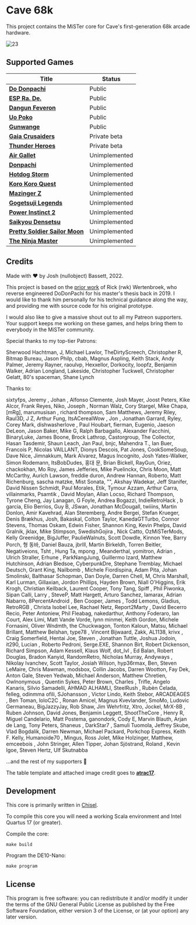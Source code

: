 # Cave 68k

This project contains the MiSTer core for Cave's first-generation 68k arcade hardware.

![23](https://user-images.githubusercontent.com/32810066/126911397-e54b786a-39ff-4200-8fdb-8750d1b40976.png)

## Supported Games

| Title                                                                                                                 | Status        |
|-----------------------------------------------------------------------------------------------------------------------|---------------|
| [**Do Donpachi**](https://en.wikipedia.org/wiki/DoDonPachi)                                                           | Public        |
| [**ESP Ra. De.**](https://en.wikipedia.org/wiki/ESP_Ra.De.)                                                           | Public        |
| [**Dangun Feveron**](https://en.wikipedia.org/wiki/Dangun_Feveron)                                                    | Public        |
| [**Uo Poko**](https://en.wikipedia.org/wiki/Puzzle_Uo_Poko)                                                           | Public        |
| [**Gunwange**](https://en.wikipedia.org/wiki/Guwange)                                                                 | Public        |
| [**Gaia Crusaiders**](http://adb.arcadeitalia.net/dettaglio_mame.php?game_name=gaia&arcade_only=0&autosearch=1)       | Private beta  |
| [**Thunder Heroes**](http://adb.arcadeitalia.net/dettaglio_mame.php?game_name=theroes&arcade_only=0&autosearch=1)     | Private beta  |
| [**Air Gallet**](https://en.wikipedia.org/wiki/Air_Gallet)                                                            | Unimplemented |
| [**Donpachi**](https://en.wikipedia.org/wiki/DonPachi)                                                                | Unimplemented |
| [**Hotdog Storm**](http://adb.arcadeitalia.net/dettaglio_mame.php?game_name=hotdogst&arcade_only=0&autosearch=1)      | Unimplemented |
| [**Koro Koro Quest**](http://adb.arcadeitalia.net/dettaglio_mame.php?game_name=korokoro&arcade_only=0&autosearch=1)   | Unimplemented |
| [**Mazinger Z**](http://adb.arcadeitalia.net/dettaglio_mame.php?game_name=mazinger&arcade_only=0&autosearch=1)        | Unimplemented |
| [**Gogetsuji Legends**](http://adb.arcadeitalia.net/dettaglio_mame.php?game_name=plegends&arcade_only=0&autosearch=1) | Unimplemented |
| [**Power Instinct 2**](http://adb.arcadeitalia.net/dettaglio_mame.php?game_name=pwrinst2&arcade_only=0&autosearch=1)  | Unimplemented |
| [**Saikyou Densetsu**](http://adb.arcadeitalia.net/dettaglio_mame.php?game_name=plegendsj&arcade_only=0&autosearch=1) | Unimplemented |
| [**Pretty Soldier Sailor Moon**](https://en.wikipedia.org/wiki/Pretty_Soldier_Sailor_Moon_(arcade_game))              | Unimplemented |
| [**The Ninja Master**](http://adb.arcadeitalia.net/dettaglio_mame.php?game_name=metmqstr&arcade_only=0&autosearch=1)  | Unimplemented |

## Credits

Made with :heart: by Josh (nullobject) Bassett, 2022.

This project is based on the [prior work](https://gitlab.com/rwk-source/cave_1st_gen) of Rick (rwk) Wertenbroek, who reverse engineered DoDonPachi for his master's thesis back in 2019. I would like to thank him personally for his technical guidance along the way, and providing me with source code for his original prototype.

I would also like to give a massive shout out to all my Patreon supporters. Your support keeps me working on these games, and helps bring them to everybody in the MiSTer community.

Special thanks to my top-tier Patrons:

Sherwood Hachtman, J, Michael Lawlor, TheDirtyScreech, Christopher R, Bitmap Bureau, Jason Philp, cbab, Magnus Aspling, Keith Stack, Andy Palmer, Jeremy Rayner, raoulvp, Hexxellor, Dorkocity, loopfz, Benjamin Walker, Adrian Longland, Lakeside, Christopher Tuckwell, Christopher Gelatt, 80's spaceman, Shane Lynch

Thanks to:

sixtyfps, Jeremy , Johan , Alfonso Clemente, Josh Mayer, Joost Peters, Kike Alcor, Frank Reyes, Niko, Joseph , Norman Walz, Cory Stargel, Mike Chapa, [mRg], marumusisan , richard thompson, Sam Matthews, Jeremy Riley, Raul3D, J Z, Arthur Fung, ItsACerealWow , Jon , Jonathan Garrard, Ryley, Corey Mark, dishwasherlove , Paul Houbart, fierman, Eugenio, Jaeson DeLeon, Jason Baker, Mike G, Ralph Barbagallo, Alexander Facchini, BinaryLuke, James Boone, Brock Lathrop, Castorgroup, The Collector, Hasan Tasdemir, Shaun Leach, Jan Paul, bnjc, Mahendra T., Ian Buer, Francois P, Nicolas VAILLANT, Dionys Descois, Pat Jones, CookSomeSoup, Dave Nice, Jimnakkum, Mark Alvarez, Magus Incognito, Josh Yates-Walker, Simon Rodemann, ItsBobDudes, 홍대 문, Brian Bickell, RayGun, Oriez, chackokhan, Mo Roy, James Jefferies, Mike Puelinckx, Chris Moon, Matt McCarthy, Aurich Lawson, freddie duron, Andrew Hannan, Roberto, Matt Richenburg, sascha matzke, Mist Sonata, "", Akshay Wadekar, Jeff Stanifer, David Nissen Schmidt, Paul Morales, Etik, Tymour Azzam, Arthur Carra, villainmarks, Psamtik , David Moylan, Allan Locso, Richard Thompson, Tyrone Cheng, Jay Lanagan, G Foyle, Andrea Bogazzi, IndieRetroHack , b garcia, Elio Berrios, Guy B, JSwan, Jonathan McDougall, twiiins, Martin Donlon, Amir Kavehrad, Alan Steremberg, Andre Bergei, Stefan Krueger, Denis Brækhus, Josh, Bakaskal, Colton Taylor, KanedaGTTurbo, Connor Stevens, Thomas Oskam, Edwin Fisher, Shannon King, Kevin Phelps, David Gralnik, jklax, Mike Stimpson, SwedishGojira , Nick Catto, OzMiSTerMods, Kelly Greenidge, BigJuffer, PaulieWalnuts, Scott Dowdle, Kinnon Yee, Barry Porch, 형 동바, Daniel Bauza, jbrlll, Martin Birkeldh, Torren Beitler, Negativeions, Tsht , Hung Ta, mpong , Meanderthal, yomitron, Adrian , Ulrich Straller, Erhune , ParkNangJung, Guillermo Izard, Matthew Hutchinson, Adrian Bledsoe, CyberpunkDre, Stephane Tremblay, Michael Deutsch, Grant King, Nailbomb , Michele Fiordispina, Adam Pita, Johan Smolinski, Balthasar Schopman, Dan Doyle, Darren Chell, M, Chris Marshall, Karl Lurman, Gillaxian, Jordon Phillips, Hayden Brown, Niall O'Higgins, Erik Krogh, Christian Keilback, Laurent Cooper, Tony Tang, Spiff , Phil Piwonka, Sipan Calli, Larry , SteveP, Matt Hargett, Arturo Sanchez, lamarax, Adrian Nabarro, 8PercentAndroid , Ben Cooper, James , Todd Lemons, Gladius, RetroRGB , Christa Isobel Lee, Rachael Netz, Report2Marty , David Becerro Recio, Peter Antoniew, Phil Fleabag, nakedarthur, Anthony Foderaro, Ian Court, Alex Limi, Matt Vande Vorde, lynn minmei, Keith Gordon, Michele Fornasini, Oliver Wndmth, the Chuckwagon, Tonton Kaloun, Matsu, Michael Brillant, Matthew Belshan, type78 , Vincent Bijwaard, Zakk, AL1138, krivx , Craig Somerfield, Hentai Joe, Steven , Jonathan Tuttle, Joshua Jodoin, it290, Lucian , Roberto Pedroni, Serge.EXE, Shannon Birt, Robert Dickenson, Richard Simpson, Adam Kessell, Klaus Wolf, dot_lvl , Ed Balan, Robert Douglas, Bradon Kanyid, RandomRetro, Nicholas Murray, Andyways , Nikolay Ivanchev, Scott Taylor, Josiah Wilson, hyp36rmax, Ben, Steven LeMaire, Chris Mawman, modsbox, Collin Jacobs, Darren Wootton, Fay Dek, Anton Gale, Steven Yedwab, Michael Anderson, Matthew Chretien, Owlnonymous , Quentin Sykes, Peter Brown, Charles , Trifle, Angelo Kanaris, Silvio Samadelli, AHMAD ALHAMLI, SteelRush , Rubèn Celada, felleg, odinmma ofili, SJohansson , Victor Lindo, Keith Stebor, ARCADEAGES , Ben Toman, loloC2C , Ronan Amicel, Magnus Kvevlander, SmoMo, Ludovic Germaneau, BigJazzyJay, Rob Shaw, Jim Wehrfritz, Xtro, Jockel, MrX-8B , Ruben Johnson, David Jones, Benjamin Leggett, ShootTheCore , Henry R, Miguel Candelario, Matt Postema, ganondork, Cody E, Marvin Blauth, Arjan de Lang, Tony Peters, Shaneus , DarkStar7 , Samuli Tuomola, Jeffrey Skube, Vlad Bogdalik, Darren Newman, Michael Packard, Porkchop Express, Keith F. Kelly, Humanoide70 , Mingus, Ross Jolet, Mike Holzinger, Matthew, emceebois , John Stringer, Allen Tipper, Johan Sjöstrand, Roland , Kevin Igoe, Steven Hertz, Ulf Skutnabba

...and the rest of my supporters :sparkling_heart:

The table template and attached image credit goes to [**atrac17**](https://github.com/atrac17).

## Development

This core is primarily written in [Chisel](https://www.chisel-lang.org/).

To compile this core you will need a working Scala environment and Intel Quartus 17 (or greater).

Compile the core:

    make build

Program the DE10-Nano:

    make program

## License

This program is free software: you can redistribute it and/or modify it under the terms of the GNU General Public License as published by the Free Software Foundation, either version 3 of the License, or (at your option) any later version.
